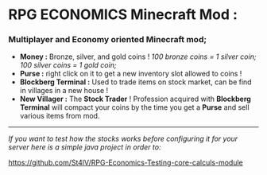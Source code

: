 # RPG ECONOMICS Minecraft Mod :

### Multiplayer and Economy oriented Minecraft mod;

* **Money :** Bronze, silver, and gold coins ! *100 bronze coins = 1 silver coin; 100 silver coins = 1 gold coin;*
* **Purse :** right click on it to get a new inventory slot allowed to coins !
* **Blockberg Terminal :** Used to trade items on stock market, can be find in villages in a new house !
* **New Villager :** The **Stock Trader** ! Profession acquired with **Blockberg Terminal** will compact your coins by the time you get a **Purse** and sell various items from mod.

---

*If you want to test how the stocks works before configuring it for your server here is a simple java project in order to:*

https://github.com/St4lV/RPG-Economics-Testing-core-calculs-module
